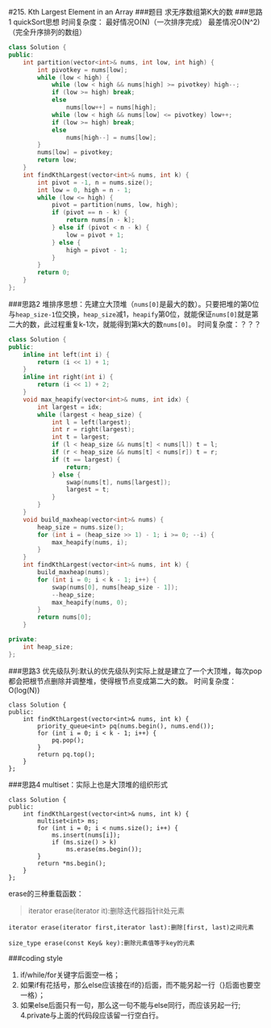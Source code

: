 #215. Kth Largest Element in an Array
###题目
求无序数组第K大的数
###思路1
quickSort思想
时间复杂度：
最好情况O(N)（一次排序完成）
最差情况O(N^2)（完全升序排列的数组）
```C++
class Solution {
public:
    int partition(vector<int>& nums, int low, int high) {
        int pivotkey = nums[low];
        while (low < high) {
            while (low < high && nums[high] >= pivotkey) high--;
            if (low >= high) break;
            else
                nums[low++] = nums[high];
            while (low < high && nums[low] <= pivotkey) low++;
            if (low >= high) break;
            else
                nums[high--] = nums[low];
        }
        nums[low] = pivotkey;
        return low;
    }
    int findKthLargest(vector<int>& nums, int k) {
        int pivot = -1, n = nums.size();
        int low = 0, high = n - 1;
        while (low <= high) {
            pivot = partition(nums, low, high);
            if (pivot == n - k) {
                return nums[n - k];
            } else if (pivot < n - k) {
                low = pivot + 1;
            } else {
                high = pivot - 1;
            }
        }
        return 0;
    }
};
```
###思路2
堆排序思想：先建立大顶堆（`nums[0]`是最大的数）。只要把堆的第0位与`heap_size-1`位交换，`heap_size`减1，`heapify`第0位，就能保证`nums[0]`就是第二大的数，此过程重复k-1次，就能得到第k大的数`nums[0]`。
时间复杂度：？？？
```C++
class Solution {
public:
    inline int left(int i) {
        return (i << 1) + 1;
    }
    inline int right(int i) {
        return (i << 1) + 2;
    }
    void max_heapify(vector<int>& nums, int idx) {
        int largest = idx;
        while (largest < heap_size) {
            int l = left(largest);
            int r = right(largest);
            int t = largest;
            if (l < heap_size && nums[t] < nums[l]) t = l;
            if (r < heap_size && nums[t] < nums[r]) t = r;
            if (t == largest) {
                return;
            } else {
                swap(nums[t], nums[largest]);
                largest = t;
            }
        }
    }
    void build_maxheap(vector<int>& nums) {
        heap_size = nums.size();
        for (int i = (heap_size >> 1) - 1; i >= 0; --i) {
            max_heapify(nums, i);
        }
    }
    int findKthLargest(vector<int>& nums, int k) {
        build_maxheap(nums);
        for (int i = 0; i < k - 1; i++) {
            swap(nums[0], nums[heap_size - 1]);
            --heap_size;
            max_heapify(nums, 0);
        }
        return nums[0];
    }

private:
    int heap_size;
};
```
###思路3
优先级队列:默认的优先级队列实际上就是建立了一个大顶堆，每次pop都会把根节点删除并调整堆，使得根节点变成第二大的数。
时间复杂度：O(log(N))
```
class Solution {
public:
    int findKthLargest(vector<int>& nums, int k) {
        priority_queue<int> pq(nums.begin(), nums.end());
        for (int i = 0; i < k - 1; i++) {
            pq.pop();
        }
        return pq.top();
    }
};
```
###思路4
multiset：实际上也是大顶堆的组织形式
```
class Solution {
public:
    int findKthLargest(vector<int>& nums, int k) {
        multiset<int> ms;
        for (int i = 0; i < nums.size(); i++) {
            ms.insert(nums[i]);
            if (ms.size() > k)
                ms.erase(ms.begin());
        }
        return *ms.begin();
    }
};
```
erase的三种重载函数：
>   iterator erase(iterator it):删除迭代器指针it处元素

    iterator erase(iterator first,iterator last):删除[first, last)之间元素

    size_type erase(const Key& key):删除元素值等于key的元素

###coding style
1. if/while/for关键字后面空一格；
2. 如果if有花括号，那么else应该接在if的}后面，而不能另起一行（}后面也要空一格）；
3. 如果else后面只有一句，那么这一句不能与else同行，而应该另起一行;
4.private与上面的代码段应该留一行空白行。
